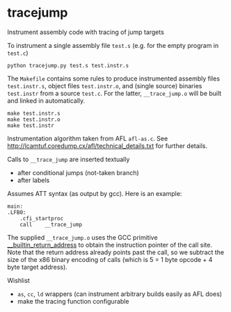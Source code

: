 # tracejump

Instrument assembly code with tracing of jump targets

To instrument a single assembly file `test.s` (e.g. for the empty program in `test.c`)

    python tracejump.py test.s test.instr.s

The `Makefile` contains some rules to produce instrumented assembly files `test.instr.s`, object files `test.instr.o`, and (single source) binaries `test.instr` from a source `test.c`.
For the latter, `__trace_jump.o` will be built and linked in automatically.

    make test.instr.s
    make test.instr.o
    make test.instr


Instrumentation algorithm taken from AFL `afl-as.c`.
See <http://lcamtuf.coredump.cx/afl/technical_details.txt> for further details.

Calls to `__trace_jump` are inserted textually

- after conditional jumps (not-taken branch)
- after labels

Assumes ATT syntax (as output by gcc). Here is an example:

    main:
    .LFB0:
    	.cfi_startproc
    	call	__trace_jump

The supplied `__trace_jump.o` uses the GCC primitive
[__builtin_return_address](https://gcc.gnu.org/onlinedocs/gcc/Return-Address.html)
to obtain the instruction pointer of the call site.
Note that the return address already points past the call,
so we subtract the size of the x86 binary encoding of calls
(which is 5 = 1 byte opcode + 4 byte target address).

Wishlist

- `as`, `cc`, `ld` wrappers (can instrument arbitrary builds easily as AFL does)
- make the tracing function configurable

